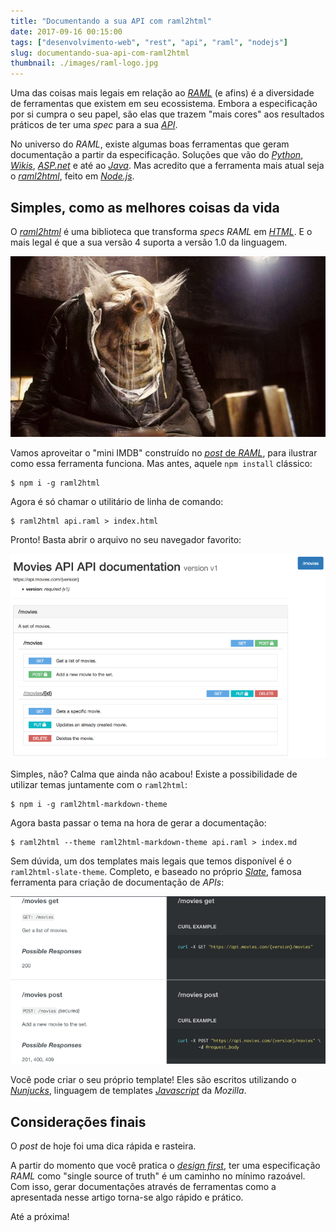```yaml
---
title: "Documentando a sua API com raml2html"
date: 2017-09-16 00:15:00
tags: ["desenvolvimento-web", "rest", "api", "raml", "nodejs"]
slug: documentando-sua-api-com-raml2html
thumbnail: ./images/raml-logo.jpg
---
```


Uma das coisas mais legais em relação ao [_RAML_](/tag/raml.html "Leia mais sobre RAML")
(e afins) é a diversidade de ferramentas que existem em seu ecossistema.
Embora a especificação por si cumpra o seu papel, são elas que trazem
"mais cores" aos resultados práticos de ter uma _spec_ para a sua [_API_](/tag/api.html "Leia mais sobre API").

No universo do _RAML_, existe algumas boas ferramentas que geram documentação a partir da especificação.
Soluções que vão do [_Python_](https://github.com/spotify/ramlfications "Conheça o Ramlfications"),
[_Wikis_](https://github.com/jhitchcock/raml2wiki "Conheça o raml2wiki"),
[_ASP.net_](https://github.com/QuickenLoans/RAMLsharp "Leia mais sobre o RAMLsharp") e até ao
[_Java_](https://github.com/isaacloud/sdk-gen "Gere SDKs usando RAML"). Mas acredito
que a ferramenta mais atual seja o
[_raml2html_](https://github.com/raml2html/raml2html " RAML to HTML documentation generator"),
feito em [_Node.js_](/tag/nodejs.html "Leia mais sobre Node.js").

## Simples, como as melhores coisas da vida

O [_raml2html_](https://github.com/raml2html/raml2html "RAML to HTML documentation generator")
é uma biblioteca que transforma _specs_ _RAML_ em [_HTML_](/tag/html.html "Leia mais sobre HTML").
E o mais legal é que a sua versão 4 suporta a versão 1.0 da linguagem.

!["Aguenta mais um pouco dessa poesia Vogon (imagilendo.wordpress.com)"](./images/poesia-vogon.jpg "Aguenta mais um pouco dessa poesia Vogon (imagilendo.wordpress.com)")

Vamos aproveitar o "mini IMDB" construído no
[_post_ de _RAML_](/2017/01/31/ramilificando-as-suas-apis.html "Ramilificando as suas APIs"), para
ilustrar como essa ferramenta funciona. Mas antes, aquele `npm install` clássico:

```text
$ npm i -g raml2html
```

Agora é só chamar o utilitário de linha de comando:

```text
$ raml2html api.raml > index.html
```

Pronto! Basta abrir o arquivo no seu navegador favorito:

!["Exemplo de documentação RAML"](./images/raml2html-example.png "Exemplo de documentação RAML")

Simples, não? Calma que ainda não acabou! Existe a possibilidade de utilizar temas juntamente com o `raml2html`:

```text
$ npm i -g raml2html-markdown-theme
```

Agora basta passar o tema na hora de gerar a documentação:

```text
$ raml2html --theme raml2html-markdown-theme api.raml > index.md
```

Sem dúvida, um dos templates mais legais que temos disponível é o `raml2html-slate-theme`.
Completo, e baseado no próprio
[_Slate_](https://github.com/lord/slate "Beautiful static documentation for your API"),
famosa ferramenta para criação de documentação de _APIs_:

!["Exemplo de documentação RAML"](./images/raml2html-example-2.png "Exemplo de documentação RAML")

Você pode criar o seu próprio template! Eles são escritos utilizando o
[_Nunjucks_](https://mozilla.github.io/nunjucks/ " A rich and powerful templating language for JavaScript."),
linguagem de templates [_Javascript_](/tag/javascript.html "Leia mais sobre Javascript") da _Mozilla_.

## Considerações finais

O _post_ de hoje foi uma dica rápida e rasteira.

A partir do momento que você pratica o
[_design first_](https://swaggerhub.com/blog/api-design/design-first-or-code-first-api-development/ "Design First or Code First: What’s the Best Approach to API Development?"),
ter uma especificação _RAML_ como "single source of truth" é um caminho no mínimo razoável.
Com isso, gerar documentações através de ferramentas como a apresentada nesse artigo torna-se
algo rápido e prático.

Até a próxima!
